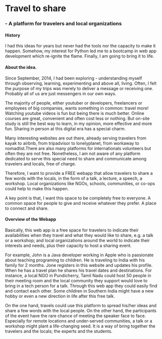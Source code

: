 # Travel to share
### - A platform for travelers and local organizations

#### History

I had this ideas for years but never had the tools nor the capacity to make it happen. Somehow, my interest for Python 
led me to a bootcamp in web app development which re-ignite the flame. Finally, I am going to bring it to life.

#### About the idea.
Since September, 2014, I had been exploring - understanding myself through 
observing, learning, experimenting and above all, living. Often, I felt the purpose of my trips was merely to 
deliver a message or receiving one. Probably all of us are just messengers in our own ways. 

The majority of people, either youtuber or developers, freelancers or employees of big companies, wants something in common:
travel more! Watching youtube videos is fun but being there is much better. Online courses are great,
convenient and often cost less or nothing. But on-site study is still the best way to learn, in my opinion, 
more effective and more fun. Sharing in person at this digital era has a special charm.

Many interesting websites are out there, already serving travelers from kayak to airbnb, from tripadvisor to lonelyplanet, 
from workaway to nomadlist.There are also many platforms for internationals volunteers but often they are not free. 
Nonetheless, I am not aware of any platform dedicated to serve this special need to share and communicate among
travelers and locals, free of charge. 

Therefore, I want to provide a FREE webapp that allow travelers to share a few words with the locals, 
in the form of a talk, a lecture, a speech, a workshop. Local organizations like
NGOs, schools, communities, or co-ops could help to make this happen. 

A key point is that, I want this space to be completely free to everyone. A common space for
people to give and receive whatever they prefer. A place to connect and share.



#### Overview of the Webapp

Basically, this web app is a free space for travelers to indicate their availabilities when they travel and 
what they would like to share, e.g. a talk or a workshop; and local organizations around the world 
to indicate their interests and needs, plus their capacity to host a sharing event. 

For example, John is a Java developer working in Apple who is passionate about teaching programing to children. He is traveling to 
India with his family for 2 months. Jone registers in this website and updates his profile. When he has a travel plan 
he shares his travel dates and destinations. For instance, a local NGO in Pundicherry, Tamil Nadu 
could host 50 people in their meeting room and the local community they support would love to bring in a tech person for a talk. 
Through this web app they could easily find and contact each other. 
Some children in Southern India might have a new hobby or even a new direction in life after this free talk.

On the one hand, travels could use this platform to spread his/her ideas and share a few words with the local people. 
On the other hand, the participants of the event have the rare chance of meeting the speaker face to face.
Especially for remote locations and under-served communities, a talk or a workshop might plant a life-changing seed. 
It is a way of bring together the travelers and the locals; the experts and the students.

           